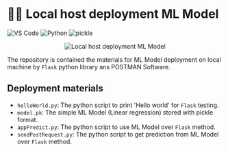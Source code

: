 # ✍🏻 Local host deployment ML Model

![VS Code](https://img.shields.io/badge/Editor-VS%20Code-brightgreen)
![Python](https://img.shields.io/badge/Code-Python-blue)
![pickle](https://img.shields.io/badge/Tools-pickle-brightgreen)

<p align="center">
  <img src="https://miro.medium.com/max/1400/0*fiitqKQWs8Yc_L4e.png" alt="Local host deployment ML Model"/>
</p>

The repository is contained the materials for ML Model deployment on local machine by `Flask` python library ans POSTMAN Software.

## Deployment materials
* `helloWorld.py`: The python script to print 'Hello world' for `Flask` testing.
* `model.pk`: The simple ML Model (Linear regression) stored with pickle format.
* `appPredict.py`: The python script to use ML Model over `Flask` method.
* `sendPostRequest.py`: The python script to get prediction from ML Model over `Flask` method.
